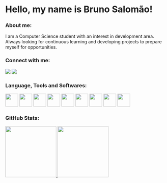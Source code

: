 # Hello, my name is Bruno Salomão!

### About me:
I am a Computer Science student with an interest in development area.\
Always looking for continuous learning and developing projects to prepare myself for opportunities.

### Connect with me:
<div>
<a href = "mailto:bruno.salomao34@gmail.com"><img loading="lazy" src="https://img.shields.io/badge/Gmail-D14836?style=for-the-badge&logo=gmail&logoColor=white" target="_blank"></a>
<a href="https://www.linkedin.com/in/bruno-salomao34" target="_blank"><img loading="lazy" src="https://img.shields.io/badge/-LinkedIn-%230077B5?style=for-the-badge&logo=linkedin&logoColor=white" target="_blank"></a>
</div>

### Language, Tools and Softwares:
<div>
<img loading="lazy" src="https://cdn.jsdelivr.net/gh/devicons/devicon@latest/icons/html5/html5-original.svg" width="40" height="40"/>
<img loading="lazy" src="https://cdn.jsdelivr.net/gh/devicons/devicon@latest/icons/css3/css3-original.svg" width="40" height="40"/>
<img loading="lazy" src="https://cdn.jsdelivr.net/gh/devicons/devicon@latest/icons/javascript/javascript-original.svg" width="40" height="40"/>
<img loading="lazy" src="https://cdn.jsdelivr.net/gh/devicons/devicon@latest/icons/java/java-original.svg" width="40" height="40"/>
<img loading="lazy" src="https://cdn.jsdelivr.net/gh/devicons/devicon/icons/git/git-original.svg" width="40" height="40"/>
<img loading="lazy" src="https://cdn.jsdelivr.net/gh/devicons/devicon@latest/icons/vscode/vscode-original.svg" width="40" height="40"/>
<img loading="lazy" src="https://cdn.jsdelivr.net/gh/devicons/devicon@latest/icons/intellij/intellij-original.svg" width="40" height="40"/>
<img loading="lazy" src="https://cdn.jsdelivr.net/gh/devicons/devicon@latest/icons/linux/linux-original.svg" width="40" height="40"/>
<img loading="lazy" src="https://cdn.jsdelivr.net/gh/devicons/devicon@latest/icons/windows11/windows11-original.svg" width="40" height="40"/>
</div>

### GitHub Stats:
<div>
<a href="https://github.com/brunosalomao34">
<img loading="lazy" height="160em" src="https://github-readme-stats.vercel.app/api?username=brunosalomao34&theme=tokyonight&show_icons=true&hide_border=false&count_private=true"/>
<img loading="lazy" height="160em" src="https://github-readme-stats.vercel.app/api/top-langs/?username=brunosalomao34&theme=tokyonight&show_icons=true&hide_border=false&layout=compact"/>
</div>
